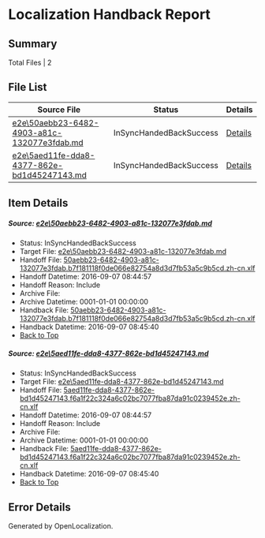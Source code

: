 # <a name='report-top'></a> Localization Handback Report

## Summary
 Total Files | 2

## File List
 Source File | Status | Details 
 ----------- | ------ | ------- 
 [e2e\50aebb23-6482-4903-a81c-132077e3fdab.md](https://github.com/OpenLocalizationTestOrg/ol-test0/blob/4d28ea16bba850baf48a76900d4ce8f61e445d9e/e2e/50aebb23-6482-4903-a81c-132077e3fdab.md) | InSyncHandedBackSuccess | [Details](#0a9919b61960b0941e9f5cac2ca228e2f61207c91)
 [e2e\5aed11fe-dda8-4377-862e-bd1d45247143.md](https://github.com/OpenLocalizationTestOrg/ol-test0/blob/4d28ea16bba850baf48a76900d4ce8f61e445d9e/e2e/5aed11fe-dda8-4377-862e-bd1d45247143.md) | InSyncHandedBackSuccess | [Details](#8656e60ceea1c3e86aae9ca1bb459fe4d9476a782)

## Item Details
##### <a name='0a9919b61960b0941e9f5cac2ca228e2f61207c91'></a> Source: [e2e\50aebb23-6482-4903-a81c-132077e3fdab.md](https://github.com/OpenLocalizationTestOrg/ol-test0/blob/4d28ea16bba850baf48a76900d4ce8f61e445d9e/e2e/50aebb23-6482-4903-a81c-132077e3fdab.md)
* Status: InSyncHandedBackSuccess
* Target File: [e2e\50aebb23-6482-4903-a81c-132077e3fdab.md](https://github.com/OpenLocalizationTestOrg/ol-test0-zhcn/blob/138f94eb31a480b72e2c9e49fa74fdeb3a5d2e19/e2e/50aebb23-6482-4903-a81c-132077e3fdab.md)
* Handoff File: [50aebb23-6482-4903-a81c-132077e3fdab.b7f181118f0de066e82754a8d3d7fb53a5c9b5cd.zh-cn.xlf](https://github.com/OpenLocalizationTestOrg/ol-test0-handoff/blob/8b09bfe3cabc4751bf233d6daebb2a5039c30214/ol-handoff/OpenLocalizationTestOrg/ol-test0-zhcn/ci/ht/50aebb23-6482-4903-a81c-132077e3fdab.b7f181118f0de066e82754a8d3d7fb53a5c9b5cd.zh-cn.xlf)
* Handoff Datetime: 2016-09-07 08:44:57
* Handoff Reason: Include
* Archive File: 
* Archive Datetime: 0001-01-01 00:00:00
* Handback File: [50aebb23-6482-4903-a81c-132077e3fdab.b7f181118f0de066e82754a8d3d7fb53a5c9b5cd.zh-cn.xlf](https://github.com/OpenLocalizationTestOrg/ol-test0-handback/blob/b2b1cdab7d23126b5b548005cb656f54bd7f3bd8/ol-handback/OpenLocalizationTestOrg/ol-test0-zhcn/ci/ht/50aebb23-6482-4903-a81c-132077e3fdab.b7f181118f0de066e82754a8d3d7fb53a5c9b5cd.zh-cn.xlf)
* Handback Datetime: 2016-09-07 08:45:40
* [Back to Top](#report-top)

##### <a name='8656e60ceea1c3e86aae9ca1bb459fe4d9476a782'></a> Source: [e2e\5aed11fe-dda8-4377-862e-bd1d45247143.md](https://github.com/OpenLocalizationTestOrg/ol-test0/blob/4d28ea16bba850baf48a76900d4ce8f61e445d9e/e2e/5aed11fe-dda8-4377-862e-bd1d45247143.md)
* Status: InSyncHandedBackSuccess
* Target File: [e2e\5aed11fe-dda8-4377-862e-bd1d45247143.md](https://github.com/OpenLocalizationTestOrg/ol-test0-zhcn/blob/138f94eb31a480b72e2c9e49fa74fdeb3a5d2e19/e2e/5aed11fe-dda8-4377-862e-bd1d45247143.md)
* Handoff File: [5aed11fe-dda8-4377-862e-bd1d45247143.f6a1f22c324a6c02bc7077fba87da91c0239452e.zh-cn.xlf](https://github.com/OpenLocalizationTestOrg/ol-test0-handoff/blob/8b09bfe3cabc4751bf233d6daebb2a5039c30214/ol-handoff/OpenLocalizationTestOrg/ol-test0-zhcn/ci/ht/5aed11fe-dda8-4377-862e-bd1d45247143.f6a1f22c324a6c02bc7077fba87da91c0239452e.zh-cn.xlf)
* Handoff Datetime: 2016-09-07 08:44:57
* Handoff Reason: Include
* Archive File: 
* Archive Datetime: 0001-01-01 00:00:00
* Handback File: [5aed11fe-dda8-4377-862e-bd1d45247143.f6a1f22c324a6c02bc7077fba87da91c0239452e.zh-cn.xlf](https://github.com/OpenLocalizationTestOrg/ol-test0-handback/blob/b2b1cdab7d23126b5b548005cb656f54bd7f3bd8/ol-handback/OpenLocalizationTestOrg/ol-test0-zhcn/ci/ht/5aed11fe-dda8-4377-862e-bd1d45247143.f6a1f22c324a6c02bc7077fba87da91c0239452e.zh-cn.xlf)
* Handback Datetime: 2016-09-07 08:45:40
* [Back to Top](#report-top)


## Error Details

Generated by OpenLocalization.
